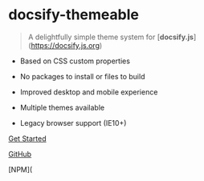 



# docsify-themeable



> A delightfully simple theme system for [**docsify.js**] (https://docsify.js.org)

- Based on CSS custom properties

- No packages to install or files to build

- Improved desktop and mobile experience

- Multiple themes available

- Legacy browser support (IE10+)



[Get Started](#main)

[GitHub](https://github.com/jhildenbiddle/docsify-themeable)

[NPM](